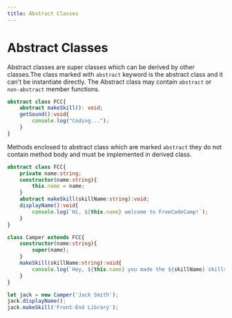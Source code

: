 ```yaml
---
title: Abstract Classes
---
```


# Abstract Classes

Abstract classes are super classes which can be derived by other classes.The class marked with `abstract` keyword
is the abstract class and it can't be instantiate directly. The Abstract class may contain `abstract` or `non-abstract` 
member functions.

```typescript
abstract class FCC{
    abstract makeSkill(): void;
    getSound():void{
        console.log("Coding...");
    }
}
```

Methods enclosed to abstract class which are marked `abstract` they do not contain method body and must be implemented in derived
class.

```typescript
abstract class FCC{
    private name:string;
    constructor(name:string){
        this.name = name;
    }
    abstract makeSkill(skillName:string):void;
    displayName():void{
        console.log(`Hi, ${this.name} welcome to FreeCodeCamp!`);
    }
}

class Camper extends FCC{
    constructor(name:string){
        super(name);
    }
    makeSkill(skillName:string):void{
        console.log(`Hey, ${this.name} you made the ${skillName} skills`);
    }
}

let jack = new Camper('Jack Smith');
jack.displayName();
jack.makeSkill('Front-End Library');
```

